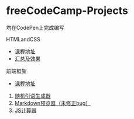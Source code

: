 # freeCodeCamp-Projects
均在CodePen上完成编写

HTMLandCSS
* [课程地址](https://chinese.freecodecamp.org/learn/responsive-web-design)
* [汇总及效果](https://codepen.io/pocowi)

前端框架
* [课程地址](https://chinese.freecodecamp.org/learn/front-end-development-libraries)
1.  [随机引语生成器](https://codepen.io/pocowi/pen/yLXWJqJ)
2.  [Markdown预览器（未修正bug）](https://codepen.io/pocowi/pen/YzxzQoZ?editors=0110)
3.  [JS计算器](https://codepen.io/pocowi/pen/rNzOzzo)
